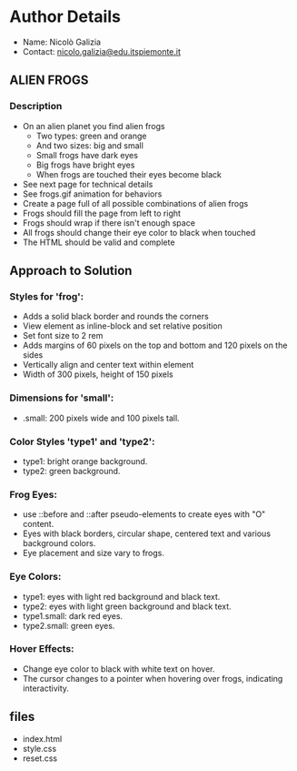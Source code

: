 # Author Details
*   Name: Nicolò Galizia
*   Contact: nicolo.galizia@edu.itspiemonte.it

## ALIEN FROGS

### Description
-   On an alien planet you find alien frogs
    -   Two types: green and orange
    -   And two sizes: big and small
    -   Small frogs have dark eyes
    -   Big frogs have bright eyes
    -   When frogs are touched their eyes become black
- See next page for technical details
- See frogs.gif animation for behaviors
-   Create a page full of all possible combinations of alien frogs
-   Frogs should fill the page from left to right
-   Frogs should wrap if there isn't enough space
-   All frogs should change their eye color to black when touched
-   The HTML should be valid and complete


## Approach to Solution

### Styles for 'frog':
- Adds a solid black border and rounds the corners
- View element as inline-block and set relative position
- Set font size to 2 rem
- Adds margins of 60 pixels on the top and bottom and 120 pixels on the sides
- Vertically align and center text within element
- Width of 300 pixels, height of 150 pixels

### Dimensions for 'small':
- .small: 200 pixels wide and 100 pixels tall.

### Color Styles 'type1' and 'type2':
- type1: bright orange background.
- type2: green background.

### Frog Eyes:
- use ::before and ::after pseudo-elements to create eyes with "O" content.
- Eyes with black borders, circular shape, centered text and various background colors.
- Eye placement and size vary to frogs.

### Eye Colors:
- type1: eyes with light red background and black text.
- type2: eyes with light green background and black text.
- type1.small: dark red eyes.
- type2.small: green eyes.


### Hover Effects:
- Change eye color to black with white text on hover.
- The cursor changes to a pointer when hovering over frogs, indicating interactivity.

## files
* index.html
* style.css
* reset.css